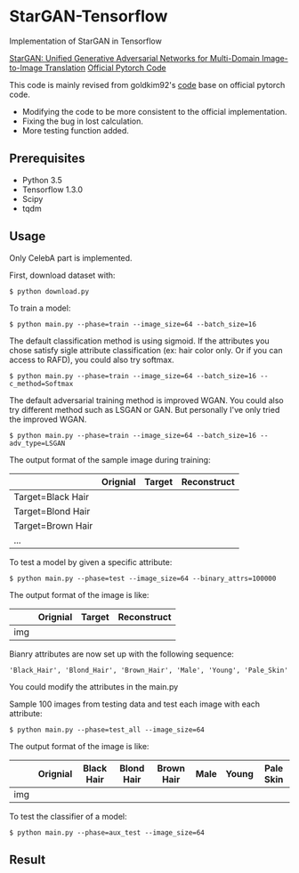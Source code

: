 # StarGAN-Tensorflow
Implementation of StarGAN in Tensorflow

[StarGAN: Unified Generative Adversarial Networks for Multi-Domain Image-to-Image Translation](https://arxiv.org/abs/1711.09020)
[Official Pytorch Code](https://github.com/yunjey/StarGAN)

This code is mainly revised from goldkim92's [code](https://github.com/goldkim92/StarGAN-tensorflow) base on official pytorch code. 
* Modifying the code to be more consistent to the official implementation.
* Fixing the bug in lost calculation.
* More testing function added.



## Prerequisites
* Python 3.5
* Tensorflow 1.3.0
* Scipy
* tqdm

## Usage
Only CelebA part is implemented.

First, download dataset with:
```
$ python download.py
```
To train a model:
```
$ python main.py --phase=train --image_size=64 --batch_size=16
```
The default classification method is using sigmoid. If the attributes you chose satisfy sigle attribute classification (ex: hair color only. Or if you can access to RAFD), you could also try softmax.

```
$ python main.py --phase=train --image_size=64 --batch_size=16 --c_method=Softmax
```
The default adversarial training method is improved WGAN. You could also try different method such as LSGAN or GAN. But personally I've only tried the improved WGAN.
```
$ python main.py --phase=train --image_size=64 --batch_size=16 --adv_type=LSGAN
```
The output format of the sample image during training:

|                   | Orignial | Target | Reconstruct |
|-------------------|----------|--------|-------------|
| Target=Black Hair |          |        |             |
| Target=Blond Hair |          |        |             |
| Target=Brown Hair |          |        |             |
| ...               |          |        |             |


To test a model by given a specific attribute:
```
$ python main.py --phase=test --image_size=64 --binary_attrs=100000
```
The output format of the image is like:

|     | Orignial | Target | Reconstruct |
|-----|----------|--------|-------------|
| img |          |        |             |

Bianry attributes are now set up with the following sequence:
```
'Black_Hair', 'Blond_Hair', 'Brown_Hair', 'Male', 'Young', 'Pale_Skin'
```
You could modify the attributes in the main.py

Sample 100 images from testing data and test each image with each attribute:
```
$ python main.py --phase=test_all --image_size=64
```
The output format of the image is like:

|     | Orignial | Black Hair | Blond Hair | Brown Hair | Male | Young | Pale Skin |
|-----|----------|------------|------------|------------|------|-------|-----------|
| img |          |            |            |            |      |       |           |

To test the classifier of a model:
```
$ python main.py --phase=aux_test --image_size=64
```

## Result


